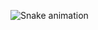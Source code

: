 

![Snake animation](https://github.com/Joao-j/Joao-j/blob/output/github-contribution-grid-snake.svg)
